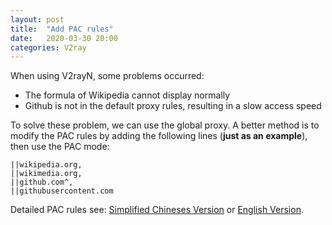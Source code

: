 ```yaml
---
layout: post
title:  "Add PAC rules"
date:   2020-03-30 20:00 
categories: V2ray
---
```


When using V2rayN, some problems occurred:

- The formula of Wikipedia cannot display normally
- Github is not in the default proxy rules, resulting in a slow access speed

To solve these problem, we can use the global proxy. A better method is to modify the PAC rules by adding the following lines (**just as an example**), then use the PAC mode:

```
||wikipedia.org,
||wikimedia.org,
||github.com^,
||githubusercontent.com
```

Detailed PAC rules see: [Simplified Chineses Version](http://aicoding.tech/Shadowsocks自定义PAC规则/) or [English Version](https://adblockplus.org/en/filter-cheatsheet). 